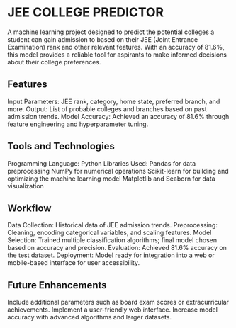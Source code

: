 # JEE COLLEGE PREDICTOR
A machine learning project designed to predict the potential colleges a student can gain admission to based on their JEE (Joint Entrance Examination) rank and other relevant features. With an accuracy of 81.6%, this model provides a reliable tool for aspirants to make informed decisions about their college preferences.

## Features
Input Parameters: JEE rank, category, home state, preferred branch, and more.
Output: List of probable colleges and branches based on past admission trends.
Model Accuracy: Achieved an accuracy of 81.6% through feature engineering and hyperparameter tuning.
## Tools and Technologies
Programming Language: Python
Libraries Used:
Pandas for data preprocessing
NumPy for numerical operations
Scikit-learn for building and optimizing the machine learning model
Matplotlib and Seaborn for data visualization
## Workflow
Data Collection: Historical data of JEE admission trends.
Preprocessing: Cleaning, encoding categorical variables, and scaling features.
Model Selection: Trained multiple classification algorithms; final model chosen based on accuracy and precision.
Evaluation: Achieved 81.6% accuracy on the test dataset.
Deployment: Model ready for integration into a web or mobile-based interface for user accessibility.
## Future Enhancements
Include additional parameters such as board exam scores or extracurricular achievements.
Implement a user-friendly web interface.
Increase model accuracy with advanced algorithms and larger datasets.

